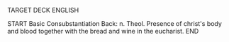 TARGET DECK
ENGLISH

START
Basic
Consubstantiation
Back: n. Theol. Presence of christ's body and blood together with the bread and wine in the eucharist.
END
